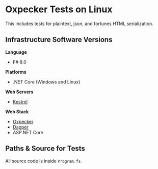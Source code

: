 # Oxpecker Tests on Linux
This includes tests for plaintext, json, and fortunes HTML serialization.

## Infrastructure Software Versions

**Language**

* F# 8.0

**Platforms**

* .NET Core (Windows and Linux)

**Web Servers**

* [Kestrel](https://github.com/dotnet/aspnetcore/tree/main/src/Servers/Kestrel)

**Web Stack**

* [Oxpecker](https://github.com/Lanayx/Oxpecker)
* [Dapper](https://github.com/DapperLib/Dapper)
* ASP.NET Core

## Paths & Source for Tests

All source code is inside `Program.fs`.
